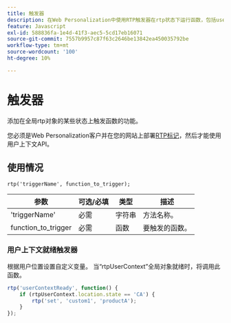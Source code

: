 ```yaml
---
title: 触发器
description: 在Web Personalization中使用RTP触发器在rtp状态下运行函数，包括userContextReady，以及语法、参数和位置示例。
feature: Javascript
exl-id: 588836fa-1e4d-41f3-aec5-5cd17eb16071
source-git-commit: 7557b9957c87f63c2646be13842ea450035792be
workflow-type: tm+mt
source-wordcount: '100'
ht-degree: 10%

---
```


# 触发器

添加在全局rtp对象的某些状态上触发函数的功能。

您必须是Web Personalization客户并在您的网站上部署[RTP标记](https://experienceleague.adobe.com/zh-hans/docs/marketo/using/product-docs/web-personalization/rtp-tag-implementation/deploy-the-rtp-javascript)，然后才能使用用户上下文API。

## 使用情况

`rtp('triggerName', function_to_trigger);`

| 参数 | 可选/必填 | 类型 | 描述 |
|---------------------|-------------------|----------|----------------------|
| &#39;triggerName&#39; | 必需 | 字符串 | 方法名称。 |
| function_to_trigger | 必需 | 函数 | 要触发的函数。 |

### 用户上下文就绪触发器

根据用户位置设置自定义变量。 当“rtpUserContext”全局对象就绪时，将调用此函数。

```javascript
rtp('userContextReady', function() {
    if (rtpUserContext.location.state == 'CA') {
        rtp('set', 'custom1', 'productA');
    }
});
```
